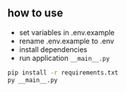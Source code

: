 ## how to use

- set variables in .env.example<br>
- rename .env.example to .env<br>
- install dependencies<br>
- run application `__main__.py`<br>

```bash
pip install -r requirements.txt
py __main__.py
```
